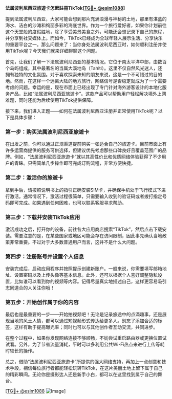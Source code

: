 **法属波利尼西亚旅遊卡怎麽註冊TikTok[[TG💪+ @esim1088](https://t.me/s/esim1088)]**

提到法属波利尼西亚，大家可能会想到那片充满浪漫与神秘的土地，那里有湛蓝的海水、洁白的沙滩和绚丽多彩的海底世界。作为一个旅行爱好者，如果你计划前往这个天堂般的度假胜地，除了享受美景美食之外，可能还会想记录下自己的旅程，并分享到社交媒体上。而如今，TikTok已经成为全球年轻人展示生活、分享快乐的重要平台之一。那么问题来了：当你身处法属波利尼西亚时，如何顺利注册并使用TikTok呢？今天我们就来详细聊聊这个问题。

首先，让我们了解一下法属波利尼西亚的基本情况。它位于南太平洋中部，由数百个岛屿组成，其中最著名的当属大溪地岛（Tahiti）。这里不仅自然风光迷人，还拥有独特的文化氛围。对于喜欢探索未知的朋友来说，这是一个不可错过的目的地。然而，在这样一个远离大陆的地方旅行，网络信号是否稳定就成为了一个需要考虑的问题。幸运的是，现在市面上已经出现了专门针对海外游客设计的本地化服务产品，比如“法属波利尼西亚旅遊卡”。这款产品可以帮助用户轻松解决境外上网难题，同时还能为后续使用TikTok提供保障。

接下来，我们进入正题——如何在法属波利尼西亚注册并正常使用TikTok呢？以下是具体步骤：

### 第一步：购买法属波利尼西亚旅遊卡

在出发之前，你可以通过正规渠道提前购买一张适合自己的旅遊卡。目前市面上有许多运营商提供的服务可供选择，但建议优先考虑那些口碑良好且覆盖范围广的品牌。例如，“法属波利尼西亚旅遊卡”就以其高性价比和优质网络体验获得了不少用户的青睐。只需简单几步操作即可完成订购流程，非常方便快捷。

### 第二步：激活你的旅遊卡

拿到手后，请按照说明书上的指引正确安装SIM卡，并确保手机处于飞行模式下进行激活。通常情况下，激活过程很简单，只需要输入收到的验证码或者拨打指定号码即可完成。如果遇到任何困难，也可以联系客服寻求帮助。

### 第三步：下载并安装TikTok应用

激活成功之后，打开你的设备，前往各大应用商店搜索“TikTok”，然后点击下载安装。需要注意的是，在某些国家或地区可能会存在访问限制，因此事先确认当地政策非常重要。不过对于大多数普通用户而言，这并不是什么大问题。

### 第四步：注册账号并设置个人信息

安装完成后，启动应用程序并按照提示创建新账户。一般来说，你需要填写邮箱地址、设置密码以及上传头像等基本信息。此外，还可以根据个人喜好调整隐私设置，比如谁可以看到你的视频等内容。记得尽量真实地描述自己，这样更容易吸引志同道合的人关注你哦！

### 第五步：开始创作属于你的内容

最后也是最重要的一步——开始拍视频吧！无论是记录旅途中的点滴趣事，还是展现当地的风土人情，都可以通过短视频形式传达给更多人。别忘了添加合适的标签，这样有助于提高曝光率；同时也可以与其他创作者互动交流，共同进步。

在整个过程中，如果你发现网络连接不够顺畅，不妨尝试重启路由器或更换位置试试看。另外，为了节省流量消耗，平时可以多利用公共Wi-Fi热点来进行上传等耗时较长的操作。

总之，借助“法属波利尼西亚旅遊卡”所提供的强大网络支持，再加上一点创意和技术手段，相信每位旅行者都能轻松玩转TikTok，在这片美丽土地上留下属于自己的精彩瞬间。无论你是摄影达人还是新手小白，都可以在这里找到属于自己的舞台。

[[TG💪+ @esim1088](https://t.me/s/esim1088) ![Image](https://i.postimg.cc/4NQfJmqS/Snipaste-2025-05-13-00-14-12.png)]